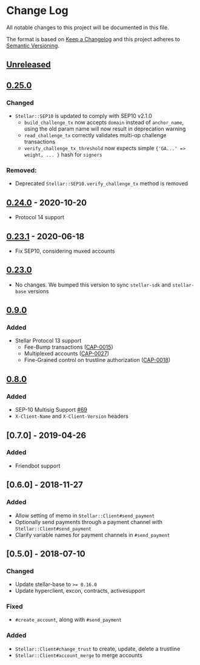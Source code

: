 # Change Log
All notable changes to this project will be documented in this file.

The format is based on [Keep a Changelog](http://keepachangelog.com/)
and this project adheres to [Semantic Versioning](http://semver.org/).

## [Unreleased](https://github.com/stellar/ruby-stellar-sdk/compare/v0.25.0...master)

## [0.25.0](https://github.com/stellar/ruby-stellar-sdk/compare/v0.24.0...0.25.0)
### Changed
- `Stellar::SEP10` is updated to comply with SEP10 v2.1.0
  - `build_challenge_tx` now accepts `domain` instead of `anchor_name`, using the
    old param name will now result in deprecation warning
  - `read_challenge_tx` correctly validates multi-op challenge transactions
  - `verify_challenge_tx_threshold` now expects simple `{'GA...' => weight, ... }` hash for `signers`
### Removed:
- Deprecated `Stellar::SEP10.verify_challenge_tx` method is removed

## [0.24.0](https://github.com/stellar/ruby-stellar-sdk/compare/v0.23.1...v0.24.0) - 2020-10-20
- Protocol 14 support

## [0.23.1](https://github.com/stellar/ruby-stellar-sdk/compare/v0.23.0...v0.23.1) - 2020-06-18
- Fix SEP10, considering muxed accounts

## [0.23.0](https://github.com/stellar/ruby-stellar-sdk/compare/v0.9.0...v0.23.0)
- No changes. We bumped this version to sync `stellar-sdk` and `stellar-base` versions

## [0.9.0](https://github.com/stellar/ruby-stellar-sdk/compare/v0.9.0...v0.8.0)
### Added
- Stellar Protocol 13 support
  - Fee-Bump transactions ([CAP-0015](https://github.com/stellar/stellar-protocol/blob/master/core/cap-0015.md))
  - Multiplexed accounts ([CAP-0027](https://github.com/stellar/stellar-protocol/blob/master/core/cap-0027.md))
  - Fine-Grained control on trustline authorization ([CAP-0018](https://github.com/stellar/stellar-protocol/blob/master/core/cap-0018.md))

## [0.8.0](https://github.com/stellar/ruby-stellar-sdk/compare/v0.7.0...v0.8.0)
### Added
- SEP-10 Multisig Support [#69](https://github.com/stellar/ruby-stellar-sdk/pull/69)
- `X-Client-Name` and `X-Client-Version` headers

## [0.7.0] - 2019-04-26
### Added
- Friendbot support

## [0.6.0] - 2018-11-27
### Added
- Allow setting of memo in `Stellar::Client#send_payment`
- Optionally send payments through a payment channel with `Stellar::Client#send_payment`
- Clarify variable names for payment channels in `#send_payment`

## [0.5.0] - 2018-07-10
### Changed
- Update stellar-base to `>= 0.16.0`
- Update hyperclient, excon, contracts, activesupport

### Fixed
- `#create_account`, along with `#send_payment`

### Added
- `Stellar::Client#change_trust` to create, update, delete a trustline
- `Stellar::Client#account_merge` to merge accounts
